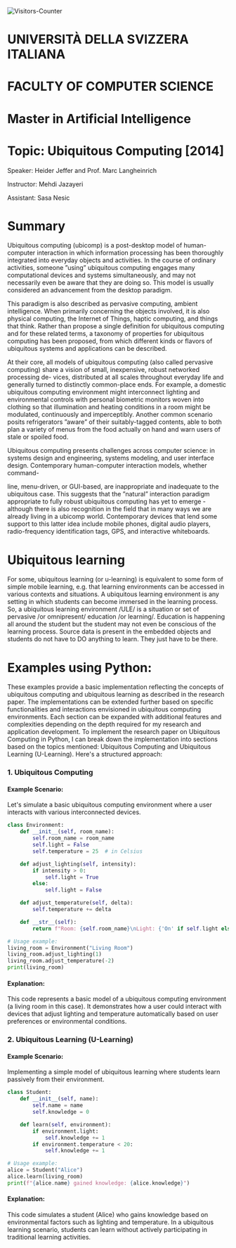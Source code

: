 <body>
<img src = "https://github-vistors-counter.onrender.com/github?username=https://github.com/HeiderJeffer/MSc-in-AI-ETH-ZURICH-and-USI-Ubiquitous-Computing" alt = "Visitors-Counter"/>
</body>

# <span class="smallcaps">UNIVERSITÀ DELLA SVIZZERA ITALIANA</span>

# FACULTY OF COMPUTER SCIENCE

# Master in Artificial Intelligence

# Topic: Ubiquitous Computing \[2014\]

Speaker: Heider Jeffer and Prof. Marc Langheinrich

Instructor: Mehdi Jazayeri

Assistant: Sasa Nesic



# Summary

Ubiquitous computing (ubicomp) is a post-desktop model of human-computer
interaction in which information processing has been thoroughly
integrated into everyday objects and activities. In the course of
ordinary activities, someone ”using” ubiquitous computing engages many
computational devices and systems simultaneously, and may not
necessarily even be aware that they are doing so. This model is usually
considered an advancement from the desktop paradigm.

This paradigm is also described as pervasive computing, ambient
intelligence. When primarily concerning the objects involved, it is also
physical computing, the Internet of Things, haptic computing, and things
that think. Rather than propose a single definition for ubiquitous
computing and for these related terms, a taxonomy of properties for
ubiquitous computing has been proposed, from which different kinds or
flavors of ubiquitous systems and applications can be described.

At their core, all models of ubiquitous computing (also called pervasive
computing) share a vision of small, inexpensive, robust networked
processing de- vices, distributed at all scales throughout everyday life
and generally turned to distinctly common-place ends. For example, a
domestic ubiquitous computing environment might interconnect lighting
and environmental controls with personal biometric monitors woven into
clothing so that illumination and heating conditions in a room might be
modulated, continuously and imperceptibly. Another common scenario
posits refrigerators ”aware” of their suitably-tagged contents, able to
both plan a variety of menus from the food actually on hand and warn
users of stale or spoiled food.

Ubiquitous computing presents challenges across computer science: in
systems design and engineering, systems modeling, and user interface
design. Contemporary human-computer interaction models, whether command-

line, menu-driven, or GUI-based, are inappropriate and inadequate to the
ubiquitous case. This suggests that the ”natural” interaction paradigm
appropriate to fully robust ubiquitous computing has yet to emerge -
although there is also recognition in the field that in many ways we are
already living in a ubicomp world. Contemporary devices that lend some
support to this latter idea include mobile phones, digital audio
players, radio-frequency identification tags, GPS, and interactive
whiteboards.

# Ubiquitous learning

For some, ubiquitous learning (or u-learning) is equivalent to some form
of simple mobile learning, e.g. that learning environments can be
accessed in various contexts and situations. A ubiquitous learning
environment is any setting in which students can become immersed in the
learning process. So, a ubiquitous learning environment /ULE/ is a
situation or set of pervasive /or omnipresent/ education /or learning/.
Education is happening all around the student but the student may not
even be conscious of the learning process. Source data is present in the
embedded objects and students do not have to DO anything to learn. They
just have to be there.

# Examples using Python:
These examples provide a basic implementation reflecting the concepts of ubiquitous computing and ubiquitous learning as described in the research paper. The implementations can be extended further based on specific functionalities and interactions envisioned in ubiquitous computing environments. Each section can be expanded with additional features and complexities depending on the depth required for my research and application development. To implement the research paper on Ubiquitous Computing in Python, I can break down the implementation into sections based on the topics mentioned: Ubiquitous Computing and Ubiquitous Learning (U-Learning). Here's a structured approach:

### 1. Ubiquitous Computing

#### Example Scenario:
Let's simulate a basic ubiquitous computing environment where a user interacts with various interconnected devices.

```python
class Environment:
    def __init__(self, room_name):
        self.room_name = room_name
        self.light = False
        self.temperature = 25  # in Celsius

    def adjust_lighting(self, intensity):
        if intensity > 0:
            self.light = True
        else:
            self.light = False

    def adjust_temperature(self, delta):
        self.temperature += delta

    def __str__(self):
        return f"Room: {self.room_name}\nLight: {'On' if self.light else 'Off'}\nTemperature: {self.temperature} °C"

# Usage example:
living_room = Environment("Living Room")
living_room.adjust_lighting(1)
living_room.adjust_temperature(-2)
print(living_room)
```

#### Explanation:
This code represents a basic model of a ubiquitous computing environment (a living room in this case). It demonstrates how a user could interact with devices that adjust lighting and temperature automatically based on user preferences or environmental conditions.

### 2. Ubiquitous Learning (U-Learning)

#### Example Scenario:
Implementing a simple model of ubiquitous learning where students learn passively from their environment.

```python
class Student:
    def __init__(self, name):
        self.name = name
        self.knowledge = 0

    def learn(self, environment):
        if environment.light:
            self.knowledge += 1
        if environment.temperature < 20:
            self.knowledge += 1

# Usage example:
alice = Student("Alice")
alice.learn(living_room)
print(f"{alice.name} gained knowledge: {alice.knowledge}")
```

#### Explanation:
This code simulates a student (Alice) who gains knowledge based on environmental factors such as lighting and temperature. In a ubiquitous learning scenario, students can learn without actively participating in traditional learning activities.
